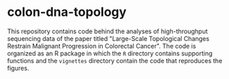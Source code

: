 # colon-dna-topology

This repository contains code behind the analyses of high-throughput sequencing data of the paper titled "Large-Scale Topological Changes Restrain Malignant Progression in Colorectal Cancer". The code is organized as an R package in which the `R` directory contains supporting functions and the `vignettes` directory contain the code that reproduces the figures. 

